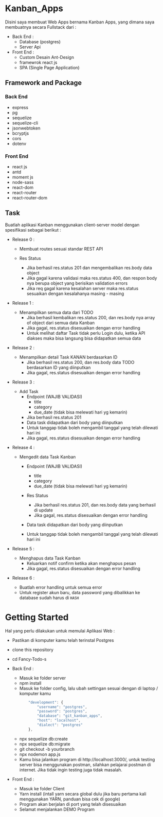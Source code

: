 # Kanban_Apps
Disini saya membuat Web Apps bernama Kanban Apps, yang dimana saya membuatnya secara Fullstack dari :
- Back End :
    - Database (postgres)
    - Server Api
- Front End : 
    - Custom Desain Ant-Design
    - framewrok react js
    - SPA (Single Page Application)

## Framework and Package
### Back End
- express
- pg
- sequelize
- sequelize-cli
- jsonwebtoken
- bcryptjs
- cors
- dotenv

### Front End
- react js
- antd
- moment js
- node-sass
- react-dom
- react-router
- react-router-dom

## Task
Buatlah aplikasi Kanban menggunakan client-server model dengan spesifikasi sebagai berikut :

- Release 0 :
    - Membuat routes sesuai standar REST API

    - Res Status
        - Jika berhasil res.status 201 dan mengembalikan res.body data object
        - Jika gagal karena validasi maka res.status 400, dan respon body nya berupa object yang berisikan validation errors
        - Jika req gagal karena kesalahan server maka res.status sesuaikan dengan kesalahanya masing - masing
    
- Release 1 :
    - Menampilkan semua data dari TODO
        - Jika berhasil kembalikan res.status 200, dan res.body nya array of object dari semua data Kanban
        - Jika gagal, res.status disesuaikan dengan error handling
        - Untuk melihat daftar Task tidak perlu Login dulu, ketika API diakses maka bisa langsung bisa didapatkan semua data

- Release 2 :
    - Menampilkan detail Task KANAN berdasarkan ID 
        - Jika berhasil res.status 200, dan res.body data TODO berdasarkan ID yang diinputkan
        - Jika gagal, res.status disesuaikan dengan error handling

- Release 3 :
    - Add Task
        - Endpoint (WAJIB VALIDASI)
            - title
            - category
            - due_date (tidak bisa melewati hari yg kemarin)
        - Jika berhasil res.status 201
        - Data task didapatkan dari body yang diinputkan
        - Untuk tanggap tidak boleh mengambil tanggal yang telah dilewati hari ini
        - Jika gagal, res.status disesuaikan dengan error handling


- Release 4 :
    - Mengedit data Task Kanban
        - Endpoint (WAJIB VALIDASI)
            - title
            - category
            - due_date (tidak bisa melewati hari yg kemarin)
        
        - Res Status
            - Jika berhasil res.status 201, dan res.body data yang berhasil di update
            - Jika gagal, res.status disesuaikan dengan error handling
        
        - Data task didapatkan dari body yang diinputkan
        - Untuk tanggap tidak boleh mengambil tanggal yang telah dilewati hari ini
    
- Release 5 :
    - Menghapus data Task Kanban
        - Keluarkan notif confirm ketika akan menghapus pesan
        - Jika gagal, res.status disesuaikan dengan error handling

- Release 6 :
    - Buatlah error handling untuk semua error
    - Untuk register akun baru, data password yang dibalikkan ke database sudah harus di `HASH` 

# Getting Started
Hal yang perlu dilakukan untuk memulai Aplikasi Web :

- Pastikan di komputer kamu telah terinstal Postgres
- clone this repository
- cd Fancy-Todo-s
- Back End : 
    - Masuk ke folder server
    - npm install
    - Masuk ke folder config, lalu ubah settingan sesuai dengan di laptop / komputer kamu
        ```JavaScript
            "development": {
                "username": "postgres",
                "password": "postgres",
                "database": "git_kanban_apps",
                "host": "localhost",
                "dialect": "postgres"
            },
        ```
    - npx sequelize db:create
    - npx sequelize db:migrate
    - git checkout -b yourbranch
    - npx nodemon app.js
    - Kamu bisa jalankan program di http://localhost:3000/, untuk testing server bisa menggunakan postman, silahkan pelajarai postman di internet. Jika tidak ingin testing juga tidak masalah.

- Front End :
    - Masuk ke folder Client
    - Yarn install (intall yarn secara global dulu jika baru pertama kali menggunakan YARN, panduan bisa cek di google)
    - Program akan berjalan di port yang telah disesuaikan
    - Selamat menjalankan DEMO Program 